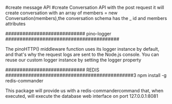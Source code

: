 #create message API 
#create Conversation API with the post request it will create conversation with an array of members = new Conversation(members),the conversation schema has the _
id and members attributes


############################ pino-logger ########################################

The pinoHTTP() middleware function uses its logger instance by default, and that's why the request logs are sent to the Node.js console. You can reuse our custom logger instance by setting the logger property

############################ REDIS #############################################3
npm install -g redis-commander

This package will provide us with a redis-commandercommand that, when executed, will execute the database web interface on port 127.0.0.1:8081